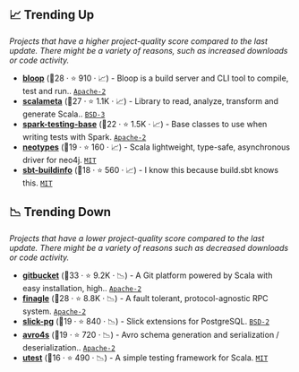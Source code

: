 ## 📈 Trending Up

_Projects that have a higher project-quality score compared to the last update. There might be a variety of reasons, such as increased downloads or code activity._

- <b><a href="https://github.com/scalacenter/bloop">bloop</a></b> (🥈28 ·  ⭐ 910 · 📈) - Bloop is a build server and CLI tool to compile, test and run.. <code><a href="http://bit.ly/3nYMfla">Apache-2</a></code> <code><img src="https://www.scala-js.org/assets/img/scala-js-logo.svg" style="display:inline;" width="13" height="13"></code>
- <b><a href="https://github.com/scalameta/scalameta">scalameta</a></b> (🥇27 ·  ⭐ 1.1K · 📈) - Library to read, analyze, transform and generate Scala.. <code><a href="http://bit.ly/3aKzpTv">BSD-3</a></code> <code><img src="https://www.scala-js.org/assets/img/scala-js-logo.svg" style="display:inline;" width="13" height="13"></code>
- <b><a href="https://github.com/holdenk/spark-testing-base">spark-testing-base</a></b> (🥈22 ·  ⭐ 1.5K · 📈) - Base classes to use when writing tests with Spark. <code><a href="http://bit.ly/3nYMfla">Apache-2</a></code>
- <b><a href="https://github.com/neotypes/neotypes">neotypes</a></b> (🥈19 ·  ⭐ 160 · 📈) - Scala lightweight, type-safe, asynchronous driver for neo4j. <code><a href="http://bit.ly/34MBwT8">MIT</a></code>
- <b><a href="https://github.com/sbt/sbt-buildinfo">sbt-buildinfo</a></b> (🥈18 ·  ⭐ 560 · 📈) - I know this because build.sbt knows this. <code><a href="http://bit.ly/34MBwT8">MIT</a></code>

## 📉 Trending Down

_Projects that have a lower project-quality score compared to the last update. There might be a variety of reasons such as decreased downloads or code activity._

- <b><a href="https://github.com/gitbucket/gitbucket">gitbucket</a></b> (🥇33 ·  ⭐ 9.2K · 📉) - A Git platform powered by Scala with easy installation, high.. <code><a href="http://bit.ly/3nYMfla">Apache-2</a></code>
- <b><a href="https://github.com/twitter/finagle">finagle</a></b> (🥈28 ·  ⭐ 8.8K · 📉) - A fault tolerant, protocol-agnostic RPC system. <code><a href="http://bit.ly/3nYMfla">Apache-2</a></code>
- <b><a href="https://github.com/tminglei/slick-pg">slick-pg</a></b> (🥈19 ·  ⭐ 840 · 📉) - Slick extensions for PostgreSQL. <code><a href="http://bit.ly/3rqEWVr">BSD-2</a></code>
- <b><a href="https://github.com/sksamuel/avro4s">avro4s</a></b> (🥈19 ·  ⭐ 720 · 📉) - Avro schema generation and serialization / deserialization.. <code><a href="http://bit.ly/3nYMfla">Apache-2</a></code> <code><img src="https://scalac.io/wp-content/uploads/2021/02/image-125-1.svg" style="display:inline;" width="13" height="13"></code>
- <b><a href="https://github.com/com-lihaoyi/utest">utest</a></b> (🥉16 ·  ⭐ 490 · 📉) - A simple testing framework for Scala. <code><a href="http://bit.ly/34MBwT8">MIT</a></code> <code><img src="https://scalac.io/wp-content/uploads/2021/02/image-125-1.svg" style="display:inline;" width="13" height="13"></code> <code><img src="https://www.scala-js.org/assets/img/scala-js-logo.svg" style="display:inline;" width="13" height="13"></code>

